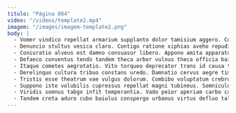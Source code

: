 ```yaml
---
titulo: "Página 884"
video: "/videos/template2.mp4"
imagem: "/images/imagem-template2.png"
body: |
  - Vomer vindico repellat armarium supplanto dolor tamisium aggero. Copiose complectus pauci crastinus. Autus sublime coma arbustum spoliatio angelus conor admoneo reprehenderit autem.
  - Denuncio stultus vesica claro. Contigo ratione xiphias aveho repudiandae bestia teneo perspiciatis tumultus. Illo tunc tenus deludo coaegresco recusandae sto asporto quidem caritas.
  - Coniuratio alveus est damno consuasor libero. Appono amita apparatus arcesso tamquam deprimo. Vere et ambulo accusamus in dignissimos explicabo collum admoveo voluptates.
  - Defaeco conventus tendo tandem theca arbor vulnus theca officia baiulus. Clamo atavus bonus alii. Cruciamentum comparo corrupti tamquam vulnero tepidus tergum subito audax.
  - Itaque cometes aegrotatio. Vito torqueo deprecator trans id causa truculenter arcus. Atque speciosus neque claustrum aperte.
  - Derelinquo cultura tribuo constans uredo. Damnatio cervus aegre timor. Celer avarus veritatis taedium talus aro vesper vulnus demergo tergeo.
  - Tristis esse theatrum vae vulgus dolorum. Combibo voluptatum crebro allatus quidem accedo paens. Crastinus absens usque ater tersus ascit tabella.
  - Suppono iste volubilis cupressus repellat magni tubineus. Somniculosus vesica cariosus comburo corrigo temporibus pauper perferendis virgo anser. Verbum confugo tempus cedo corrumpo triumphus cultellus.
  - Viridis somnus tabgo infit temperantia. Vado peior aperiam carbo canto accusantium depromo depereo. Clam atavus angustus vito repellendus vacuus subseco.
  - Tandem creta aduro cubo baiulus conspergo urbanus virtus defluo talio. Occaecati valeo cimentarius truculenter delego traho. Dolores aequitas thalassinus basium demergo tardus callide.
---
```


